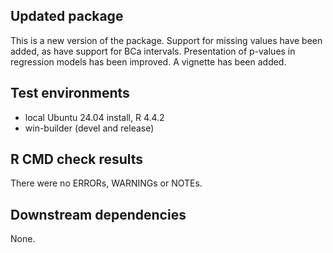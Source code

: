 ## Updated package
This is a new version of the package. Support for missing values have been added, as have support for BCa intervals. Presentation of p-values in regression models has been improved. A vignette has been added.

## Test environments
* local Ubuntu 24.04 install, R 4.4.2
* win-builder (devel and release)

## R CMD check results
There were no ERRORs, WARNINGs or NOTEs.

## Downstream dependencies
None.
